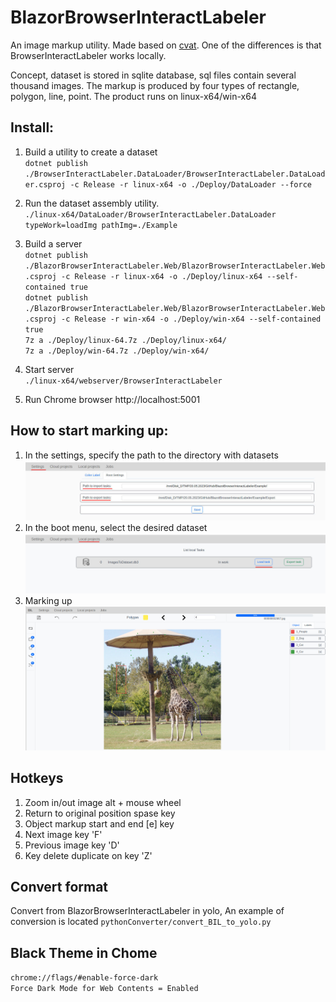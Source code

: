 # BlazorBrowserInteractLabeler

An image markup utility. Made based on [cvat](https://github.com/opencv/cvat). One of the differences is that BrowserInteractLabeler works locally.

Concept, dataset is stored in sqlite database, sql files contain several thousand images. The markup is produced by four types of rectangle, polygon, line, point. The product runs on linux-x64/win-x64

## Install:
1. Build a utility to create a dataset <br>
   `dotnet publish ./BrowserInteractLabeler.DataLoader/BrowserInteractLabeler.DataLoader.csproj -c Release -r linux-x64 -o ./Deploy/DataLoader --force`<br>

2. Run the dataset assembly utility.<br>
     `./linux-x64/DataLoader/BrowserInteractLabeler.DataLoader typeWork=loadImg pathImg=./Example`
3. Build a server<br>
     `dotnet publish ./BlazorBrowserInteractLabeler.Web/BlazorBrowserInteractLabeler.Web.csproj -c Release -r linux-x64 -o ./Deploy/linux-x64 --self-contained true`<br>
     `dotnet publish ./BlazorBrowserInteractLabeler.Web/BlazorBrowserInteractLabeler.Web.csproj -c Release -r win-x64 -o ./Deploy/win-x64 --self-contained true`<br>
     `7z a ./Deploy/linux-64.7z ./Deploy/linux-x64/`<br>
     `7z a ./Deploy/win-64.7z ./Deploy/win-x64/`<br>
4. Start server<br>
     `./linux-x64/webserver/BrowserInteractLabeler`
5. Run Chrome browser http://localhost:5001<br>

## How to start marking up:
1. In the settings, specify the path to the directory with datasets
   ![plot](./Info/settings.jpg)
2. In the boot menu, select the desired dataset
   ![plot](./Info/load_db.jpg)
3. Marking up
   ![plot](./Info/start_page.jpg)

## Hotkeys <br>
1. Zoom in/out image alt + mouse wheel
2. Return to original position spase key
3. Object markup start and end [e] key
4. Next image key 'F'
5. Previous image key 'D'
6. Key delete duplicate on key 'Z'

## Convert format  <br>
Convert from BlazorBrowserInteractLabeler in yolo,  An example of conversion is located `pythonConverter/convert_BIL_to_yolo.py`

## Black Theme in Chome <br>
`chrome://flags/#enable-force-dark`<br>
`Force Dark Mode for Web Contents = Enabled`<br>